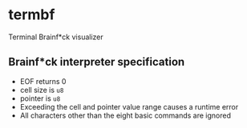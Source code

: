 # termbf

Terminal Brainf\*ck visualizer

## Brainf\*ck interpreter specification

- EOF returns 0
- cell size is `u8`
- pointer is `u8`
- Exceeding the cell and pointer value range causes a runtime error
- All characters other than the eight basic commands are ignored
